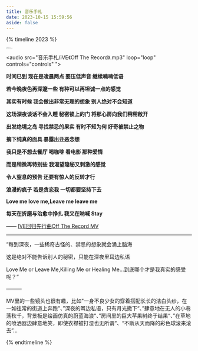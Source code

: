 ```yaml
---
title: 音乐手札
date: 2023-10-15 15:59:56
aside: false
---
```


{% timeline 2023 %}

<!-- timeline 10-06 -->

<img src="音乐手札/231006.png" alt="IVE-Off The Record" style="zoom: 12%;" />

<audio src="音乐手札/IVE《Off The Record》.mp3" loop="loop" controls="controls" "></audio>

**时间已到 现在是凌晨两点 要压低声音 继续喃喃低语**

**若今晚夜色再深邃一些 有种可以再坦诚一点的感觉**

**其实有时候 我会做出非常无理的想象 别人绝对不会知道**

**这场深夜谈话不会入睡 秘密锁上的门 将那心房向我们稍稍敞开**

**出发绝境之岛 寻找禁忌的果实 有时不知为何 好奇被禁止之物**

**摘下纯真的面具 暴露出丑恶念想**

**我只是不想去餐厅 喝咖啡 看电影 那种爱情** 

**而是稍微再特别些** **我渴望隐秘又刺激的感觉**

**令人窒息的预告 还要有惊人的反转才行** 

**浪漫的疯子 若是贪恋我 一切都要坚持下去** 

**Love me love me,Leave me leave me**

**每天在折磨与治愈中挣扎 我又在呐喊 Stay**

—— [IVE回归先行曲Off The Record MV ](https://www.bilibili.com/video/BV1cm4y1G7oL/?spm_id_from=333.788.recommend_more_video.1&vd_source=683accdf4a366c372d15625bf59c99d7)

------

“每到深夜，一些稀奇古怪的、禁忌的想象就会涌上脑海 

这是绝对不能告诉别人的秘密，只能在深夜里耳边私语

Love Me or Leave Me,Killing Me or Healing Me...到底哪个才是我真实的感受呢？”

———

MV里的一些镜头也很有趣，比如"一身不良少女的穿着搭配长长的洁白头纱，在一如往常的街道上奔跑"、”深夜的耳边私语，只有月光撒下“、”肆意地在无人的小巷荡秋千，背景板是绘画仿真的蔚蓝海浪“、”房间里的巨大苹果树终于结果“、”在草地的喷洒器边肆意地笑，即使衣襟被打湿也无所谓“、“不断从天而降的彩色球滚来滚去”...

<!-- endtimeline -->

{% endtimeline %}
